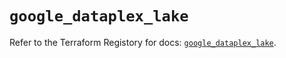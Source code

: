 # `google_dataplex_lake`

Refer to the Terraform Registory for docs: [`google_dataplex_lake`](https://registry.terraform.io/providers/hashicorp/google-beta/5.9.0/docs/resources/google_dataplex_lake).
